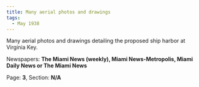 ```yaml
---  
title: Many aerial photos and drawings  
tags:  
  - May 1938  
---  
```

  
Many aerial photos and drawings detailing the proposed ship harbor at Virginia Key.  
  
Newspapers: **The Miami News (weekly), Miami News-Metropolis, Miami Daily News or The Miami News**  
  
Page: **3**, Section: **N/A** 
